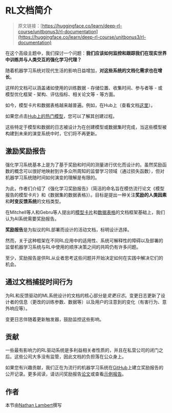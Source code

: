 # RL文档简介

> 原文链接：[https://huggingface.co/learn/deep-rl-course/unitbonus3/rl-documentation](https://huggingface.co/learn/deep-rl-course/unitbonus3/rl-documentation)

在这个高级主题中，我们探讨一个问题：**我们应该如何监控和跟踪我们在现实世界中训练并与人类交互的强化学习代理？**

随着机器学习系统对现代生活的影响日益增加，**对这些系统的文档化需求也在增长**。

这样的文档可以涵盖诸如使用的训练数据 - 存储位置、收集时间、参与者等 - 或模型优化框架 - 架构、评估指标、相关论文等 - 等方面。

如今，模型卡片和数据表格越来越普遍。例如，在Hub上（查看文档[这里](https://huggingface.co/docs/hub/model-cards)）。

如果您点击[Hub上的热门模型](https://huggingface.co/models)，您可以了解其创建过程。

这些特定于模型和数据的日志被设计为在创建模型或数据集时完成，当这些模型被构建到未来的演变系统中时，它们将不再更新。​

## 激励奖励报告

强化学习系统基本上是为了基于奖励和时间的测量进行优化而设计的。虽然奖励函数的概念可以很好地映射到许多众所周知的监督学习领域（通过损失函数），但对机器学习系统随时间如何演变的理解是有限的。

为此，作者们介绍了《强化学习奖励报告》（简洁的命名旨在模仿流行论文《模型报告的模型卡片》和《数据集的数据表格》）。目标是提出一种关注**奖励的人类因素**和**时变反馈系统**的文档类型。

在Mitchell等人和Gebru等人提出的[模型卡片](https://arxiv.org/abs/1810.03993)和[数据表格](https://arxiv.org/abs/1803.09010)的文档框架基础上，我们认为AI系统需要奖励报告。

**奖励报告**是为拟议的RL部署而设计的活动文档，标明设计选择。

然而，关于这种框架在不同RL应用中的适用性、系统可解释性的障碍以及部署的监督机器学习系统与RL中使用的顺序决策之间的共鸣仍有许多问题。

至少，奖励报告是供RL从业者思考这些问题并开始决定如何在实践中解决它们的机会。​

## 通过文档捕捉时间行为

为RL和反馈驱动的ML系统设计的文档的核心部分是*变更日志*。变更日志更新了设计者的信息（更改的训练参数、数据等）以及用户的注意到的变化（有害行为、意外响应等）。

变更日志伴随着更新触发器，鼓励监控这些影响。

## 贡献

一些最有影响力的RL驱动系统是多利益相关者性质的，并且在私营公司的闭门之后。这些公司大多没有监管，因此文档的负担落在公众身上。

如果您有兴趣贡献，我们正在为流行的机器学习系统在[GitHub](https://github.com/RewardReports/reward-reports)上建立奖励报告的公开记录。更多阅读，请访问奖励报告[论文](https://arxiv.org/abs/2204.10817)或查看[示例报告](https://github.com/RewardReports/reward-reports/tree/main/examples)。

## 作者

本节由[Nathan Lambert](https://twitter.com/natolambert)撰写
